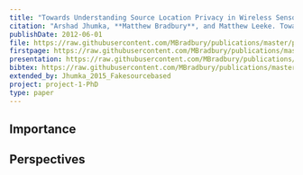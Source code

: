 ```yaml
---
title: "Towards Understanding Source Location Privacy in Wireless Sensor Networks through Fake Sources"
citation: "Arshad Jhumka, **Matthew Bradbury**, and Matthew Leeke. Towards Understanding Source Location Privacy in Wireless Sensor Networks through Fake Sources. In *11th IEEE International Conference on Trust, Security and Privacy in Computing and Communications (TrustCom)*, 760–768. June 2012. [doi:10.1109/TrustCom.2012.281](https://doi.org/10.1109/TrustCom.2012.281)."
publishDate: 2012-06-01
file: https://raw.githubusercontent.com/MBradbury/publications/master/papers/TrustCom2012.pdf
firstpage: https://raw.githubusercontent.com/MBradbury/publications/master/firstpages/TrustCom2012.svg
presentation: https://raw.githubusercontent.com/MBradbury/publications/master/presentations/TrustCom2012.pdf
bibtex: https://raw.githubusercontent.com/MBradbury/publications/master/bibtex/Jhumka_2012_TowardsUnderstandingSource.bib
extended_by: Jhumka_2015_Fakesourcebased
project: project-1-PhD
type: paper
---
```


<!-- readmore -->

## Importance

## Perspectives

